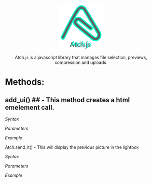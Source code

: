 <p align="center">
<img src="./atch_logo.svg" width="30%">
</p>
<p align="center">  Atch.js is a javascript library that manages file selection, previews, compression and uploads. </p>

# Methods: #

## add_ui() ## - This method creates a html emelement call.

*Syntax*

*Parameters* 

*Example*

Atch.send_it() - This will display the previous picture in the lightbox


*Syntax*

*Parameters* 

*Example*

